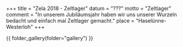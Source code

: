 +++
title = "Zela 2018 - Zeltlager"
datum = "???"
motto = "Zeltlager"
comment = "In unserem Jubiläumsjahr haben wir uns unserer Wurzeln bedacht und einfach mal Zeltlager gemacht."
place = "Haselünne- Westerloh"
+++

{{ folder_gallery(folder="gallery") }}